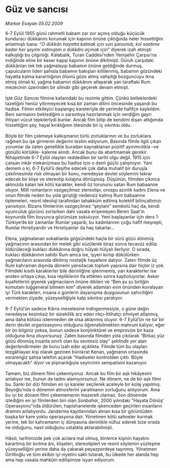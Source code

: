 # Güz ve sancısı

*Markar Esayan 05.02.2009*

<div class="taraf_structure_2col_1zq">
<div class="margen_n">



 <p>6-7 Eylül 1955 günü rahmetli babam zar zor açmış olduğu küçücük kunduracı dükkânını korumak için kapının önüne çıktığında neler hissettiğini anlatmıştı bana. <i>“O dükkân hayatta kalmak için son şansımdı, kol saatime kadar her şeyimi satmıştım o dükkânı açmak için</i>” diyerek izah etmişti kalkıştığı bu çılgınlığı. Kalabalık, Turan Caddesi’nden Yenişehir Çarşısı’na indiğinde eline bir keser kapıp kapının önüne dikilmişti. Güruh çarşıdaki dükkânları tek tek yağmalayıp babamın önüne geldiğinde durmuş, çapulcuların lideri şahısla babamın bakışları kilitlenmiş, babamın gözündeki hayatta kalma kararlılığının ölümü göze almış vahşiliği bozguncuyu ikna etmiş olmalı ki, yağma babamın dükkânını atlayarak yan taraftaki Rum mezecinin üzerinden bir silindir gibi geçerek devam etmişti. <br/><br/>İşte <i>Güz Sancısı</i> filmine kafamdaki bu resimle gittim. Çünkü belleklerdeki tazeliğini henüz yitirmeyecek kısa bir zaman dilimi öncesinde yaşandı bu hadise. Filmin etkileyici başlangıç kareleriyle de yerimde hafifçe kaykıldım. Beni sarmasını beklediğim o sarsıntıya hazırlanmak için verdiğim gayrı ihtiyari vücut tepkileriydi bunlar. Ancak film bitip de kendimi dışarı attığımda hissettiğim şey, hayal kırıklığının ötesinde bir iç sıkıntısı oldu. <br/><br/>Böyle bir film çekmeye kalkışmanın türlü zorluklarının ve bu zorluklara rağmen bu işe girmenin değerini teslim ediyorum. Basında filmle ilgili çıkan yorumlar da zaten genellikle buradan kaynaklanan pozitif ayırımcılıkla –ve gönüllü körlükle- kaleme alındı. Ancak bunu da abartmamak gerekir. Nihayetinde 6-7 Eylül olayları reddedilen bir tarihî olgu değil. 1915 için çalışan inkâr mekanizması bu hadise için o denli güçlü çalışmıyor. Yani demem o ki, 6-7 Eylül’ü deşifre edecek çok daha muhalif bir duruşla çekilmesinde risk olmayan bir konu, neredeyse devlet söylemini tekrar edecek bir klişe ve stereotip kolajına dönüşmüş. Düşünün, filmden çıkınca aklınızda kalan tek kötü karakter, kendi öz torununu satan Rum babaanne oluyor. Milli romanların vazgeçilmez stereotipi, orospu azınlık kadını Elena ve onun filmde neden bu yola giriştiği nedensiz kalmış Rum babaanne tiplemeleri, resmî ideoloji tarafından tahakküm edilmiş kolektif bilinçaltımızı yansıtıyor. Bizans filmlerinin vazgeçilmez “şeytani” sembolü haç da, kendi oyunculuk gücünü zorlarken dahi vasata erişemeyen Beren Saat’in koynunda film boyunca gözümüze sokuluyor. Yeni başlayanlar için ders 1: Türkiye’de bir zamanlar Rumlar yaşardı, bu kadınlarının çoğu hafif meşrepti, Rumlar Hıristiyandır ve Hıristiyanlar da haç takarlar... <br/><br/>Elena, yağmalanan sokaklarda göğsündeki haçla bir sürü gözü dönmüş yağmacının arasından bir melek gibi süzülerek biraz sonra tecavüz edilip öldürüleceği kuklacı dükkânına doğru hülyalı hülyalı ilerliyor. O sırada, kuklacı dükkânının sahibi Rum amca ise, işyeri kırılıp dökülürken yağmacıların arasında dikilmiş nostaljik hayallere dalıyor. Zaten filmde üç Rum kahraman dışında dönemi yansıtacak toplum yapısına dair hiçbir iz yok. Filmdeki kısıtlı karakterler bile derinliğine işlenmemiş, yan karakterler ise aniden ortaya çıkıp, kısa repliklerini ifa ettikten sonra kayboluyorlar. Asker kıyafetlerini giyerek yağmacıların önüne dikilen ve “Ben şu şu birliğin komutanı tuğgeneral bilmem kim” diyerek adamları evin önünden kovalayan iyi Türk karakteri, insana o günlerin dayanışma duygusunun sahiciliğini vermekten ziyade, yüzeyselliğiyle kalp sıkıntısı yaratıyor. <br/><br/>6-7 Eylül’ün sadece Kıbrıs meselesine indirgenmesiyle, o güne değin neredeyse kesintisiz bir süreklilik arz eden ırkçı-İttihatçı zihniyet atlanmış, ama daha kötüsü istenmeden de olsa aklanmış oluyor. 6-7 Eylül’ün ne tür bir derin devlet organizasyonu olduğunu öğrenebilmekten mahrum kalıyor, eğer bir ön bilginiz yoksa, bunun sadece konjönktürel ve emprovize bir kaza olduğuna ikna oluyorsunuz. Zaten basında filmden yola çıkılarak “Birkaç yüz gözü dönmüş insanla sınırlı olan bu sevimsiz olay” şeklinde yer alan değerlendirmeler de bunu izah eder açıklıkta. Filmde tüm bu olayları tezgâhlayan kişi olarak gezinen bürokrat Kenan, yağmanın ortasında esrarengiz şahsa telefon açarak “Hadiseler kontrolden çıktı. Böyle olmayacaktı” diyor ve pişmanlığıyla seyircinin sempatisini kazanıyor. <br/><br/>Tamam, biz dönem filmi çekemiyoruz. Ancak bu film bir aşk hikâyesini anlatıyor ise, bunun da tadını alamıyorsunuz. Ne dönem, ne de bir aşk filmi bu. Sanki bir dizi filmden en iyi kareler seçilerek aceleyle bir kolaj yapılmış. Beyoğlu’nda o dönemin atmosferini yaratmanın zorluğunu anlıyorum. Ama bu iyi bir dönem filmi çekememenin mazereti olamaz. Son dönemde izlediğim en iyi filmlerden biri olan <i>Sonbahar</i>, 2000 yılındaki “Hayata Dönüş’ Operasyonu”nda öldürülen, hapishanelerde işkenceden geçirilen insanların dramını anlatıyordu. Jandarma kayıtlarından alınan kısa bir görüntüden başka bir kare yoktu operasyona dair. Yönetmen kötü sahneler kurmak yerine, tek bir kahramanın iç dünyasına derinlikle nüfuz ederek bize orada ne olduğunu, nasıl olduğunu ustalıkla aktarabilmişti. <br/><br/>Hâsılı, tarihimizde pek çok acılara mal olmuş, binlerce kişinin hayatını karartmış bir kırılma ânı, klişeleri, stereotipleri ve resmî söylemin yüzleşme yüzeyselliğini yerine daha da çakarak peyazperdeye taşınmış. Yönetmen Giritlioğlu ve tüm ekibin iyi niyetini saklı tutarak, bu ülkede her alanda hep ama hep vasata mahkûm edilişimize isyan ediyorum.</p>

<br/>


<div id="taraf_not">
</div>

</div>


</div>
